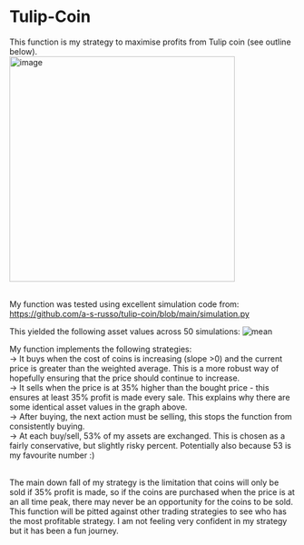 # Tulip-Coin

This function is my strategy to maximise profits from Tulip coin (see outline below). <br>
<img width="397" alt="image" src="https://github.com/user-attachments/assets/a74e69dc-a591-4a0c-bd4f-3dd0dea1bf67">



<br> My function was tested using excellent simulation code from: https://github.com/a-s-russo/tulip-coin/blob/main/simulation.py

This yielded the following asset values across 50 simulations:
![mean](https://github.com/user-attachments/assets/0783c3ab-d7b0-416a-9a04-fb7085488709)

My function implements the following strategies:
<br> -> It buys when the cost of coins is increasing (slope >0) and the current price is greater than the weighted average. This is a more robust way of hopefully ensuring that the price should continue to increase.
<br> -> It sells when the price is at 35% higher than the bought price - this ensures at least 35% profit is made every sale. This explains why there are some identical asset values in the graph above.
<br> -> After buying, the next action must be selling, this stops the function from consistently buying. 
<br> -> At each buy/sell, 53% of my assets are exchanged. This is chosen as a fairly conservative, but slightly risky percent. Potentially also because 53 is my favourite number :) 

<br> The main down fall of my strategy is the limitation that coins will only be sold if 35% profit is made, so if the coins are purchased when the price is at an all time peak, there may never be an opportunity for the coins to be sold. This function will be pitted against other trading strategies to see who has the most profitable strategy. I am not feeling very confident in my strategy but it has been a fun journey.  




